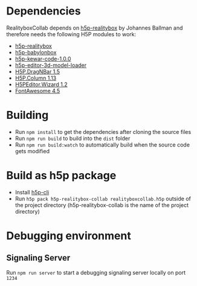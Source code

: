 # Dependencies
RealityboxCollab depends on [h5p-realitybox](https://github.com/rwth-acis/h5p-realitybox) by Johannes Ballman and therefore needs the following H5P modules to work:
- [h5p-realitybox](https://github.com/rwth-acis/h5p-realitybox)
- [h5p-babylonbox](https://github.com/rwth-acis/h5p-babylonbox)
- [h5p-kewar-code-1.0.0](https://github.com/otacke/h5p-kewar-code/releases/tag/1.0.0)
- [h5p-editor-3d-model-loader](https://github.com/rwth-acis/h5p-editor-3d-model-loader)
- [H5P.DragNBar 1.5](https://github.com/h5p/h5p-drag-n-bar)
- [H5P.Column 1.13](https://github.com/h5p/h5p-column)
- [H5PEditor.Wizard 1.2](https://github.com/h5p/h5p-editor-wizard)
- [FontAwesome 4.5](https://github.com/h5p/font-awesome)

# Building
- Run `npm install` to get the dependencies after cloning the source files
- Run `npm run build` to build into the `dist` folder
- Run `npm run build:watch` to automatically build when the source code gets modified

# Build as h5p package
- Install [h5p-cli](https://github.com/h5p/h5p-cli)
- Run `h5p pack h5p-realitybox-collab realityboxcollab.h5p` outside of the project directory (h5p-realitybox-collab  is the name of the project directory)

# Debugging environment

## Signaling Server
Run `npm run server` to start a debugging signaling server locally on port `1234`
